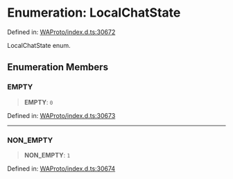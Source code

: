 # Enumeration: LocalChatState

Defined in: [WAProto/index.d.ts:30672](https://github.com/Fokusdotid/Baileys/blob/6a8e2076fa4119b2d5152250d579a4fbed394533/WAProto/index.d.ts#L30672)

LocalChatState enum.

## Enumeration Members

### EMPTY

> **EMPTY**: `0`

Defined in: [WAProto/index.d.ts:30673](https://github.com/Fokusdotid/Baileys/blob/6a8e2076fa4119b2d5152250d579a4fbed394533/WAProto/index.d.ts#L30673)

***

### NON\_EMPTY

> **NON\_EMPTY**: `1`

Defined in: [WAProto/index.d.ts:30674](https://github.com/Fokusdotid/Baileys/blob/6a8e2076fa4119b2d5152250d579a4fbed394533/WAProto/index.d.ts#L30674)
